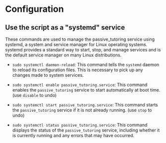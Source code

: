 # Configuration
## Use the script as a "systemd" service  
These commands are used to manage the passive_tutoring service using systemd, a system and service manager for Linux operating systems. systemd provides a standard way to start, stop, and manage services and is the default service manager on many Linux distributions.

- `sudo systemctl daemon-reload`: This command tells the `systemd` daemon to reload its configuration files. This is necessary to pick up any changes made to system services.

- `sudo systemctl enable passive_tutoring.service`: This command enables the `passive_tutoring` service to start automatically at boot time. (use `disable` to undo)

- `sudo systemctl start passive_tutoring.service`: This command starts the `passive_tutoring` service if it is not already running. (use `stop` to undo) 

- `sudo systemctl status passive_tutoring.service`: This command displays the status of the `passive_tutoring` service, including whether it is currently running and any errors that may have occurred.
